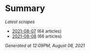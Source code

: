 # Summary
*Latest scrapes*
* [2021-08-07](https://github.com/nuuuwan/news_lk/blob/data/news_lk.2021-08-07.json) (64 articles)
* [2021-08-08](https://github.com/nuuuwan/news_lk/blob/data/news_lk.2021-08-08.json) (66 articles)

*Generated at 12:09PM, August 08, 2021*